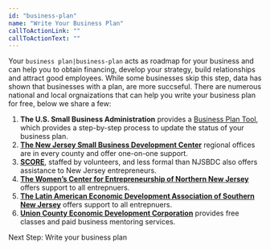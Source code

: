 ```yaml
---
id: "business-plan"
name: "Write Your Business Plan"
callToActionLink: ""
callToActionText: ""
---
```


Your `business plan|business-plan` acts as roadmap for your business and can help you to obtain financing, develop your strategy, build relationships and attract good employees. While some businesses skip this step, data has shown that businesses with a plan, are more succseful. There are numerous national and local orgnaizations that can help you write your business plan for free, below we share a few:

1) **The U.S. Small Business Administration** provides a [Business Plan Tool](https://www.sba.gov/business-guide/plan-your-business/write-your-business-plan), which provides a step-by-step process to update the status of your business plan.
2) **[The New Jersey Small Business Development Center](https://njsbdc.com/)** regional offices are in every county and offer one-on-one support.
3) **[SCORE](https://www.score.org/)**, staffed by volunteers, and less formal than NJSBDC also offers assistance to New Jersey entrepreneurs.
4) **[The Women’s Center for Entrepreneurship of Northern New Jersey](https://www.wcecnj.org/)** offers support to all entrepnuers.
5) **[The Latin American Economic Development Association of Southern New Jersey](http://www.laeda.com/)** offers support to all entrepnuers.
6) **[Union County Economic Development Corporation](https://ucedc.com/)** provides free classes and paid business mentoring services.

Next Step: Write your business plan
